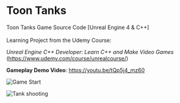 # Toon Tanks

Toon Tanks Game Source Code [Unreal Engine 4 & C++]
<br><br>
Learning Project from the Udemy Course:<br>

<em>Unreal Engine C++ Developer: Learn C++ and Make Video Games</em><br>
(https://www.udemy.com/course/unrealcourse/)

<b>Gameplay Demo Video</b>: https://youtu.be/tQp5j4_mz60

![Game Start](https://i.imgur.com/aiPJmoF.png)

![Tank shooting](https://i.imgur.com/5aC7mIq.png)
